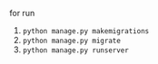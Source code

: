 for run 
1) `python manage.py makemigrations`
2) `python manage.py migrate`
3) `python manage.py runserver`
